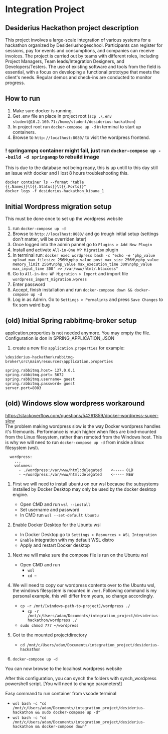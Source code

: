 # Integration Project
## Desiderius Hackathon project description

This project involves a large-scale integration of various systems for a hackathon organized by Desideriushogeschool. Participants can register for sessions, pay for events and consumptions, and companies can receive invoices. The project is carried out by teams with different roles, including Project Managers, Team leads/Integration Designers, and Developers/Testers. The use of existing software and tools from the field is essential, with a focus on developing a functional prototype that meets the client's needs. Regular demos and check-ins are conducted to monitor progress.

## How to run
1. Make sure docker is running.
2. Get .env file an place in project root (`scp .\.env student@10.2.160.71:/home/student/desiderius-hackathon`)
3. In project root run `docker-compose up -d` in terminal to start up containers.
4. Browse to `http://localhost:8080/` to visit the wordpress frontend.

### ! springampq container might fail, just run `docker-compose up --build -d springamqp` to rebuild image
This is due to the database not being ready, this is up untill to this day still an issue with docker and I lost 8 hours troubleshooting this.  

`docker container ls --format "table {{.Names}}\t{{.Status}}\t{{.Ports}}"`  
`docker logs -f desiderius-hackathon_kibana_1`

## Initial Wordpress migration setup
This must be done once to set up the wordpress website

1. run `docker-compose up -d`
2. Browse to `http://localhost:8080/` and go trough initial setup (settings don't matter, will be overriden later)
3. Once logged into the admin pannel go to `Plugins > Add New Plugin`
4. Install and activate `All-in-One WP Migration` plugin
5. In terminal run: `docker exec wordpress bash -c "echo -e 'php_value upload_max_filesize 256M\nphp_value post_max_size 256M\nphp_value memory_limit 256M\nphp_value max_execution_time 300\nphp_value max_input_time 300' >> /var/www/html/.htaccess"`
6. Go to `All-in-One WP Migration > Import` and import file `wordpress_import_migration.wpress`
7. Enter password
8. Accept, finish installation and run `docker-compose down && docker-compose up -d`
9. Log in as Admin. Go to `Settings > Permalinks` and press `Save Changes` to fix som weird bug


## (old) Initial Spring rabbitmq-broker setup
application.properties is not needed anymore. You may empty the file. Configuration is don in SPRING_APPLICATION_JSON
1. create a new file `application.properties` for example:  

`\desiderius-hackathon\rabbitmq-broker\src\main\resources\application.properties`  
```
spring.rabbitmq.host= 127.0.0.1
spring.rabbitmq.port= 5672
spring.rabbitmq.username= guest
spring.rabbitmq.password= guest
server.port=8083
```

## (old) Windows slow wordpress workaround
https://stackoverflow.com/questions/54291859/docker-wordpress-super-slow  
The problem making wordpress slow is the way Docker wordpress handles it's filemounts.
Performance is much higher when files are bind-mounted from the Linux filesystem, rather than remoted from the Windows host. This is why we will need to run `docker-compose up -d` from inside a linux filesystem (wsl).
```
  wordpress:
    ...
    volumes:
      - ./wordpress:/var/www/html:delegated    <----- OLD
      - ~/wordpress:/var/www/html:delegated    <----- NEW
```
1. First we will need to install ubuntu on our wsl because the subsystems installed by Docker Desktop may only be used by the docker desktop engine.
    - Open CMD and run `wsl --install`
    - Set username and password
    - In CMD run `wsl --set-default Ubuntu`

2. Enable Docker Desktop for the Ubuntu wsl
    - In Docker Desktop go to `Settings > Resources > WSL Integration`
    - `Enable` integration with my default WSL distro
    - Apply and restart Docker desktop

3. Next we will make sure the compose file is run on the Ubuntu wsl
    - Open CMD and run
        - `wsl`
        - `cd ~`

4. We will need to copy our wordpress contents over to the Ubuntu wsl, the windows filesystem is mounted in `/mnt`. Following command is my personal example, this will differ from yours, so change accordingly.
    - `cp -r /mnt/[windows-path-to-project]/wordpress ./`
        - `cp -r /mnt/c/Users/adam/Documents/integration_project/desiderius-hackathon/wordpress ./`
    - `sudo chmod 777 ~/wordpress`

5. Got to the mounted projectdirectory
    - `cd /mnt/c/Users/adam/Documents/integration_project/desiderius-hackathon`
6. `docker-compose up -d`

You can now browse to the localhost wordpress website  

After this configuration, you can synch the folders with synch_wordpress powershell script. [You will need to change parameters!]

Easy command to run container from vscode terminal  
- `wsl bash -c "cd /mnt/c/Users/adam/Documents/integration_project/desiderius-hackathon && sudo docker-compose up -d"`  
- `wsl bash -c "cd /mnt/c/Users/adam/Documents/integration_project/desiderius-hackathon && docker-compose down"`